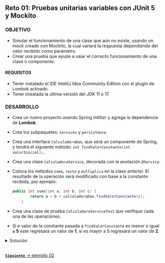 ## Reto 01: Pruebas unitarias variables con JUnit 5 y Mockito

### OBJETIVO
- Simular el funcionamiento de una clase que aún no existe, usando un mock creado con Mockito, la cual variará la respuesta dependiendo del valor recibido como parámetro.  
- Crear una prueba que ayude a vaiar el correcto funcionamiento de una clase o componente.


#### REQUISITOS
- Tener instalado el IDE IntelliJ Idea Community Edition con el plugin de Lombok activado.
- Tener instalada la última versión del JDK 11 o 17.

### DESARROLLO
- Crea un nuevo proyecto usando Spring Initilizr y agrega la dependencia de **Lombok**.
- Crea los subpaquetes: `services` y `persistence`
- Crea una interface `CalculadoraDao`, que será un componente de Spring, y tendrá el siguiente método: `int findValorConstante(int valorInicial);`.
- Crea una clase `CalculadoraService`, decorada con la anotación `@Service`.
- Coloca los métodos `suma`, `resta` y `multiplica` en la clase anterior. El resultado de la operación será modificado con base a la constante recibida, por ejemplo:

    ```java
    public int suma(int a, int b, int c) {
            return a + b + calculadoraDao.findValorConstante(c);
        }
    ```

- Crea una clase de prueba `CalculadoraServiceTest` que verifique cada una de las operaciones.
- Si e valor de la constante pasada a `findValorConstante` es menor o igual a **5** este regresará un valor de **1**, si es mayor a 5 regresará un valor de **2**.

<details>
	<summary>Solución</summary>

1. Entra al sitio de <a href="https://start.spring.io/" target="_blank">Spring Initializr</a>. Ahí verás una sola página dividida en dos secciones. Comienza llenando la información de la sección del lado izquierdo. Selecciona:

2. En la ventana que se abre selecciona las siguientes opciones:
    - Grupo, artefacto y nombre del proyecto.
    - Tipo de proyecto: **Maven Project**.
    - Lenguaje: **Java**.
    - Forma de empaquetar la aplicación: **jar**.
    - Versión de Java: **11** o **17**.

3. En la sección de la derecha (las dependencias) presiona el botón `Add dependencies` y en la ventana que se abre busca la dependencia `Lombok`.

4. Dale un nombre y una ubicación al proyecto y presiona el botón *Generate*.

5. En el proyecto que se acaba de crear debes tener el siguiente paquete `org.bedu.java.backend.sesion7.reto1`. Dentro crea los subpaquetes: `persistence`, `services`.

6. Dentro del paquete `persistence` crea una interface llamada `CalculadoraDao` de la siguiente forma:
    ```java
    @Component
    public interface CalculadoraDao {
        int findValorConstante(int valorInicial);
    }
    ```

    Esta interface nos ayudará a simular que se lee un valor constante de una base de datos. Sin embargo, no habrá ninguna clase que implemente esta interface (y por eso deberemos crear un mock para simular su comportamiento).

7. En el paquete `services` crea una clase llamada `CalculadoraService` y decórala con la anotación `@Service` de Spring.
    ```java
    @Service
    public class CalculadoraService {

    }
    ```

8. Coloca tres métodos dentro de esta clase, uno que regresará la suma de dos valores, otro su resta y un tercero para su multiplicación:
    ```java
    public int suma(int a, int b) {
        return a + b;
    }

    public int resta(int a, int b) {
        return a - b;
    }

    public int multiplica(int a, int b) {
        return a * b;
    }
    ```

9. Modificaremos el valor de cada una de las operaciones sumándoles un valor constante que será regresado por el método `findValorConstante` de la interfaz `CalculadoraDao`, el cual recibirá un valor para saber qué debe regresar.
    ```java
    public int suma(int a, int b, int c) {
        return a + b + calculadoraDao.findValorConstante(c);
    }

    public int resta(int a, int b, int c) {
        return a - b + calculadoraDao.findValorConstante(c);
    }

    public int multiplica(int a, int b, int c) {
        return a * b + calculadoraDao.findValorConstante(c);
    }
    ```

10. Agrega una referencia a esta interface y usa la anotación `@RequiredArgsConstructor` de Lombok para inyectarla:
    ```java
    @Service
    @RequiredArgsConstructor
    public class CalculadoraService {

        private final CalculadoraDao calculadoraDao;
        
    }
    ```

11. En el directorio de pruebas de Maven agrega una nueva clase llamada `CalculadoraServiceTest`.

12. Decora la nueva clase con la anotación `@ExtendWith(MockitoExtension.class)`, la cual indica que usarás las funcionalidades de Mockito para la prueba. Como no hay una implementación de la interface `CalculadoraDao` (aunque `CalculadoraService` la necesita), será necesario crear un objeto mock para poder completar la prueba unitaria. 

13. Agrega una instancia de tipo `CalculadoraDao` y decórala con la anotación `@Mock`:

    ```java
    @Mock(lenient = true)
    CalculadoraDao calculadoraDao;
    ```
14. Agrega una instancia de tipo `CalculadoraService`, que es la clase que probaremos, y decórala con la anotación `@InjectMocks` para indicar que los mocks creados se deben inyectar en esta clase.

    ```java
    @InjectMocks
    private CalculadoraService calculadora;
    ```

15. Agrega un método decorado con `@BeforeEach`, el cual se ejecuta antes de cada método de prueba. Dentro de este configura la respuesta que regresara el mock de tipo `CalculadoraDao` cuando se haga una llamada al método `findValorConstante`.

    ```java
    @BeforeEach
    void setUp() {
        given(calculadoraDao.findValorConstante(AdditionalMatchers.gt(6))).willReturn(2);
        given(calculadoraDao.findValorConstante(AdditionalMatchers.lt(5))).willReturn(1);
    }
    ```

16. Crea un método llamado `sumaTest` para verificar la suma. Usa el método `assertEquals` de JUnit para asegurar que los valores regresados son correctos. Los métodos de prueba deben decorarse siempre con la anotación `@Test`:
    ```java
    @Test
    @DisplayName("Prueba suma")
    void sumaTest() {
        int esperado = 6;
        int constante = 1;
        assertEquals(esperado, calculadora.suma(3, 2, constante));
    }
    ```

17. Haz lo mismo para probar la resta y la multiplicación:
    ```java
    @Test
    @DisplayName("Prueba resta")
    void restaTest() {
        int esperado = 1;
        int constante = 5;
        assertEquals(esperado, calculadora.resta(3, 2, constante));
    }

    @Test
    @DisplayName("Prueba multiplicación")
    void multiplicaTest() {
        int esperado = 8;
        int constante = 15;
        assertEquals(esperado, calculadora.multiplica(3, 2, 15));
    }
    ```

18. Ejecuta la prueba haciendo clic derecho sobre el editor de código y seleccionando la opción `Run CalculadoraServiceTest` o haciendo clic sobre las dos flechas verdes que aparecen junto al nombre de la clase:

    ![imagen](img/img_02.png)

19. Debes ver el siguiente resultado en la consola de IntelliJ:

    ![imagen](img/img_03.png)

</details>


<br>

[**`Siguiente`** -> ejemplo 02](../Ejemplo-02/)